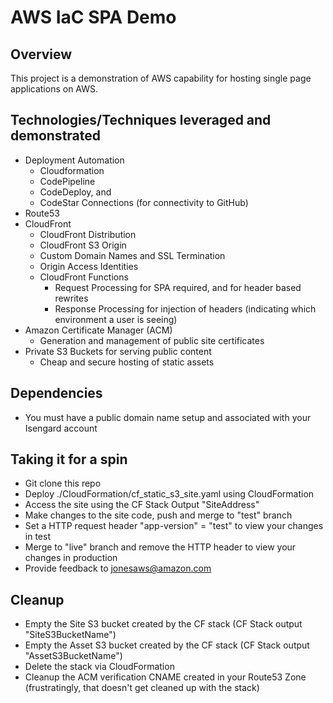 # AWS IaC SPA Demo
## Overview
This project is a demonstration of AWS capability for hosting single page applications on AWS.

## Technologies/Techniques leveraged and demonstrated
- Deployment Automation
  - Cloudformation
  - CodePipeline
  - CodeDeploy, and
  - CodeStar Connections (for connectivity to GitHub)
- Route53
- CloudFront
  - CloudFront Distribution
  - CloudFront S3 Origin
  - Custom Domain Names and SSL Termination
  - Origin Access Identities
  - CloudFront Functions
    - Request Processing for SPA required, and for header based rewrites
    - Response Processing for injection of headers (indicating which environment a user is seeing)
- Amazon Certificate Manager (ACM)
  - Generation and management of public site certificates
- Private S3 Buckets for serving public content
  - Cheap and secure hosting of static assets

## Dependencies
* You must have a public domain name setup and associated with your Isengard account

## Taking it for a spin
* Git clone this repo
* Deploy ./CloudFormation/cf_static_s3_site.yaml using CloudFormation
* Access the site using the CF Stack Output "SiteAddress"
* Make changes to the site code, push and merge to "test" branch
* Set a HTTP request header "app-version" = "test" to view your changes in test
* Merge to "live" branch and remove the HTTP header to view your changes in production
* Provide feedback to jonesaws@amazon.com 

## Cleanup
* Empty the Site S3 bucket created by the CF stack (CF Stack output "SiteS3BucketName")
* Empty the Asset S3 bucket created by the CF stack (CF Stack output "AssetS3BucketName")
* Delete the stack via CloudFormation
* Cleanup the ACM verification CNAME created in your Route53 Zone (frustratingly, that doesn't get cleaned up with the stack)
